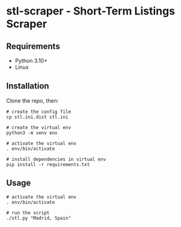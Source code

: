 # stl-scraper - Short-Term Listings Scraper

## Requirements

- Python 3.10+
- Linux

## Installation

Clone the repo, then:

```shell
# create the config file
cp stl.ini.dist stl.ini

# create the virtual env
python3 -m venv env

# activate the virtual env
. env/bin/activate

# install dependencies in virtual env
pip install -r requirements.txt
```

## Usage

```shell
# activate the virtual env
. env/bin/activate

# run the script
./stl.py "Madrid, Spain"
```
